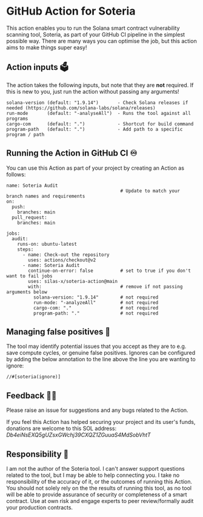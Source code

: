 # GitHub Action for Soteria
This action enables you to run the Solana smart contract vulnerability scanning tool, Soteria, as part of your GitHub CI pipeline in the simplest possible way. There are many ways you can optimise the job, but this action aims to make things super easy!

## Action inputs :ballot_box:
The action takes the following inputs, but note that they are **not** required. 
If this is new to you, just run the action without passing any arguments!
```
solana-version (default: "1.9.14")       - Check Solana releases if needed (https://github.com/solana-labs/solana/releases)
run-mode       (default: "-analyseAll")  - Runs the tool against all programs
cargo-com      (default: ".")            - Shortcut for build command
program-path   (default: ".")            - Add path to a specific program / path
```

## Running the Action in GitHub CI :infinity:
You can use this Action as part of your project by creating an Action as follows:
```
name: Soteria Audit
                                          # Update to match your branch names and requirements
on:
  push:
    branches: main
  pull_request:
    branches: main

jobs:
  audit:
    runs-on: ubuntu-latest
    steps:
      - name: Check-out the repository
        uses: actions/checkout@v2
      - name: Soteria Audit
        continue-on-error: false          # set to true if you don't want to fail jobs
        uses: silas-x/soteria-action@main
        with:                             # remove if not passing arguments below
          solana-version: "1.9.14"        # not required
          run-mode: "-analyzeAll"         # not required
          cargo-com: "."                  # not required
          program-path: "."               # not required
 ```
 
 ## Managing false positives :space_invader:
 The tool may identify potential issues that you accept as they are to e.g. save compute cycles, or genuine false positives.
 Ignores can be configured by adding the below annotation to the line above the line you are wanting to ignore:
 ```
//#[soteria(ignore)]
 ```
 
 ## Feedback :fist_right::fist_left:
 Please raise an issue for suggestions and any bugs related to the Action.
 
 If you feel this Action has helped securing your project and its user's funds, donations are welcome to this SOL address: _Db4eiNsEXQ5gUZsxGWchj39CXQZ1ZGuuaS4MdSobVhtT_

 ## Responsibility :call_me_hand:
 I am not the author of the Soteria tool. I can't answer support questions related to the tool, but I may be able to help connecting you.
 I take no responsibility of the accuracy of it, or the outcomes of running this Action. You should not solely rely on the the results of running this
 tool, as no tool will be able to provide assurance of security or completeness of a smart contract. 
 Use at own risk and engage experts to peer review/formally audit your production contracts.

